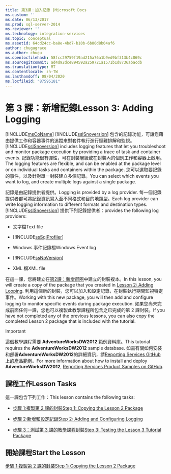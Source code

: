 ```yaml
---
title: 第3課：加入記錄 |Microsoft Docs
ms.custom: ''
ms.date: 06/13/2017
ms.prod: sql-server-2014
ms.reviewer: ''
ms.technology: integration-services
ms.topic: conceptual
ms.assetid: 64cd24cc-ba8e-4bd7-b10b-6b80d8b04af6
author: chugugrace
ms.author: chugu
ms.openlocfilehash: 58fcc29759f19ad215a76a1b9ed9bf313b4c869c
ms.sourcegitcommit: ad4d92dce894592a259721a1571b1d8736abacdb
ms.translationtype: MT
ms.contentlocale: zh-TW
ms.lasthandoff: 08/04/2020
ms.locfileid: "87595181"
---
```

# <a name="lesson-3-adding-logging"></a><span data-ttu-id="de970-102">第 3 課：新增記錄</span><span class="sxs-lookup"><span data-stu-id="de970-102">Lesson 3: Adding Logging</span></span>
  [!INCLUDE[msCoName](../includes/msconame-md.md)] <span data-ttu-id="de970-103">[!INCLUDE[ssISnoversion](../includes/ssisnoversion-md.md)] 包含的記錄功能，可讓您藉由提供工作和容器事件的追蹤來對套件執行進行疑難排解和監視。</span><span class="sxs-lookup"><span data-stu-id="de970-103">[!INCLUDE[ssISnoversion](../includes/ssisnoversion-md.md)] includes logging features that let you troubleshoot and monitor package execution by providing a trace of task and container events.</span></span> <span data-ttu-id="de970-104">記錄功能很有彈性，可在封裝層級或在封裝內的個別工作和容器上啟用。</span><span class="sxs-lookup"><span data-stu-id="de970-104">The logging features are flexible, and can be enabled at the package level or on individual tasks and containers within the package.</span></span> <span data-ttu-id="de970-105">您可以選取要記錄的事件，以及針對單一封裝建立多個記錄。</span><span class="sxs-lookup"><span data-stu-id="de970-105">You can select which events you want to log, and create multiple logs against a single package.</span></span>  
  
 <span data-ttu-id="de970-106">記錄是由記錄提供者提供。</span><span class="sxs-lookup"><span data-stu-id="de970-106">Logging is provided by a log provider.</span></span> <span data-ttu-id="de970-107">每一個記錄提供者都可將記錄資訊寫入至不同格式和目的地類型。</span><span class="sxs-lookup"><span data-stu-id="de970-107">Each log provider can write logging information to different formats and destination types.</span></span> [!INCLUDE[ssISnoversion](../includes/ssisnoversion-md.md)] <span data-ttu-id="de970-108">提供下列記錄提供者：</span><span class="sxs-lookup"><span data-stu-id="de970-108">provides the following log providers:</span></span>  
  
-   <span data-ttu-id="de970-109">文字檔</span><span class="sxs-lookup"><span data-stu-id="de970-109">Text file</span></span>  
  
-   [!INCLUDE[ssSqlProfiler](../includes/sssqlprofiler-md.md)]  
  
-   <span data-ttu-id="de970-110">Windows 事件記錄檔</span><span class="sxs-lookup"><span data-stu-id="de970-110">Windows Event log</span></span>  
  
-   [!INCLUDE[ssNoVersion](../includes/ssnoversion-md.md)]  
  
-   <span data-ttu-id="de970-111">XML 檔</span><span class="sxs-lookup"><span data-stu-id="de970-111">XML file</span></span>  
  
 <span data-ttu-id="de970-112">在這一課，您將建立在[第2課：新增迴圈](lesson-2-adding-looping-with-ssis.md)中建立的封裝複本。</span><span class="sxs-lookup"><span data-stu-id="de970-112">In this lesson, you will create a copy of the package that you created in [Lesson 2: Adding Looping](lesson-2-adding-looping-with-ssis.md).</span></span> <span data-ttu-id="de970-113">利用這個新的封裝，您可以加入和設定記錄，在封裝執行期間監視特定事件。</span><span class="sxs-lookup"><span data-stu-id="de970-113">Working with this new package, you will then add and configure logging to monitor specific events during package execution.</span></span> <span data-ttu-id="de970-114">如果您尚未完成前面任何一課，您也可以複製此教學課程所包含之已完成的第 2 課封裝。</span><span class="sxs-lookup"><span data-stu-id="de970-114">If you have not completed any of the previous lessons, you can also copy the completed Lesson 2 package that is included with the tutorial.</span></span>  
  
> [!IMPORTANT]  
>  <span data-ttu-id="de970-115">這個教學課程需要 **AdventureWorksDW2012** 範例資料庫。</span><span class="sxs-lookup"><span data-stu-id="de970-115">This tutorial requires the **AdventureWorksDW2012** sample database.</span></span> <span data-ttu-id="de970-116">如需有關如何安裝和部署**AdventureWorksDW2012**的詳細資訊，請[Reporting Services GitHub 上的產品範例](https://github.com/Microsoft/sql-server-samples/releases/tag/adventureworks)。</span><span class="sxs-lookup"><span data-stu-id="de970-116">For more information about how to install and deploy **AdventureWorksDW2012**, [Reporting Services Product Samples on GitHub](https://github.com/Microsoft/sql-server-samples/releases/tag/adventureworks).</span></span>  
  
## <a name="lesson-tasks"></a><span data-ttu-id="de970-117">課程工作</span><span class="sxs-lookup"><span data-stu-id="de970-117">Lesson Tasks</span></span>  
 <span data-ttu-id="de970-118">這一課包含下列工作：</span><span class="sxs-lookup"><span data-stu-id="de970-118">This lesson contains the following tasks:</span></span>  
  
-   [<span data-ttu-id="de970-119">步驟 1:複製第 2 課的封裝</span><span class="sxs-lookup"><span data-stu-id="de970-119">Step 1: Copying the Lesson 2 Package</span></span>](lesson-3-1-copying-the-lesson-2-package.md)  
  
-   [<span data-ttu-id="de970-120">步驟 2:新增和設定記錄</span><span class="sxs-lookup"><span data-stu-id="de970-120">Step 2: Adding and Configuring Logging</span></span>](lesson-3-2-adding-and-configuring-logging.md)  
  
-   [<span data-ttu-id="de970-121">步驟 3：測試第 3 課的教學課程封裝</span><span class="sxs-lookup"><span data-stu-id="de970-121">Step 3: Testing the Lesson 3 Tutorial Package</span></span>](../integration-services/lesson-3-3-testing-the-lesson-3-tutorial-package.md)  
  
## <a name="start-the-lesson"></a><span data-ttu-id="de970-122">開始課程</span><span class="sxs-lookup"><span data-stu-id="de970-122">Start the Lesson</span></span>  
 [<span data-ttu-id="de970-123">步驟 1:複製第 2 課的封裝</span><span class="sxs-lookup"><span data-stu-id="de970-123">Step 1: Copying the Lesson 2 Package</span></span>](lesson-3-1-copying-the-lesson-2-package.md)  
  
  
